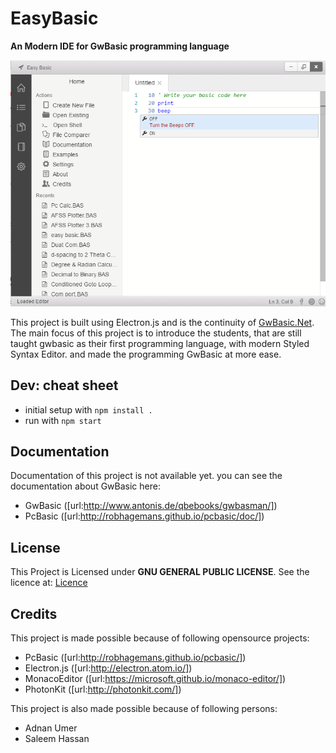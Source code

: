 # EasyBasic
**An Modern IDE for GwBasic programming language**

![Editor][logo]

[logo]: ./snaps/Editor.png

This project is built using Electron.js and is the continuity of [GwBasic.Net](http://www.github.com/naumanumer/gwbasic.net).  The main focus of this project is to introduce the students, that are still taught gwbasic as their first programming language, with modern Styled Syntax Editor. and made the programming GwBasic at more ease.

## Dev: cheat sheet

* initial setup with `npm install .`
* run with `npm start`

## Documentation

Documentation of this project is not available yet.
you can see the documentation about GwBasic here:
* GwBasic ([url:http://www.antonis.de/qbebooks/gwbasman/])
* PcBasic ([url:http://robhagemans.github.io/pcbasic/doc/])

## License

This Project is Licensed under **GNU GENERAL PUBLIC LICENSE**. See the licence at:
[Licence](../blob/master/LICENSE)

## Credits

This project is made possible because of following opensource projects:

* PcBasic ([url:http://robhagemans.github.io/pcbasic/])
* Electron.js ([url:http://electron.atom.io/])
* MonacoEditor ([url:https://microsoft.github.io/monaco-editor/])
* PhotonKit ([url:http://photonkit.com/])

This project is also made possible because of following persons:
* Adnan Umer
* Saleem Hassan